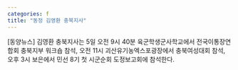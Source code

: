```yaml
---
categories: f
title: "동정 김영환 충북지사"
---
```

[동양뉴스] 김영환 충북지사는 5일 오전 9시 40분 육군학생군사학교에서 전국이통장연합회 충북지부 워크숍 참석, 오전 11시 괴산유기농엑스포광장에서 충북여성대회 참석, 오후 3시 보은에서 민선 8기 첫 시군순회 도정보고회에 참석한다.